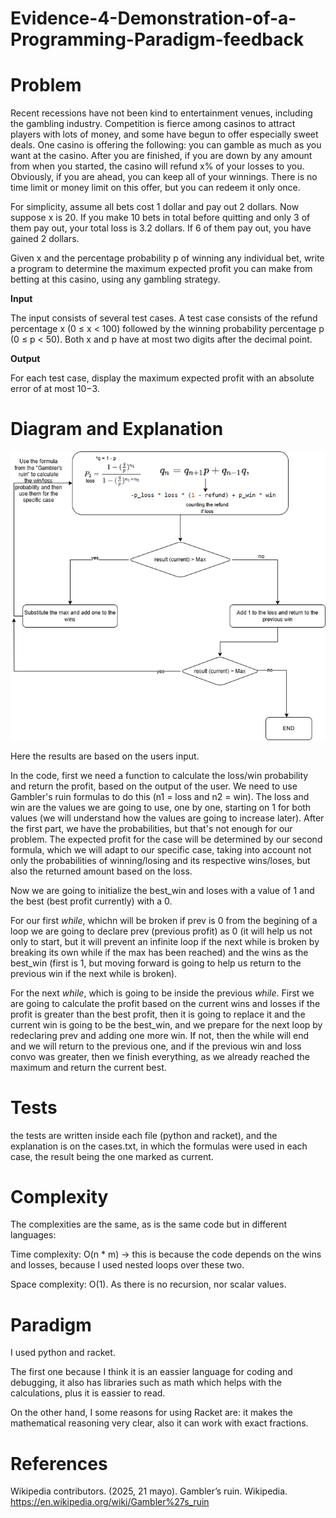 # Evidence-4-Demonstration-of-a-Programming-Paradigm-feedback


# Problem

Recent recessions have not been kind to entertainment venues, including the gambling industry.
Competition is fierce among casinos to attract players with lots of money, and some have begun to offer
especially sweet deals. One casino is offering the following: you can gamble as much as you want at
the casino. After you are finished, if you are down by any amount from when you started, the casino
will refund x% of your losses to you. Obviously, if you are ahead, you can keep all of your winnings.
There is no time limit or money limit on this offer, but you can redeem it only once.

For simplicity, assume all bets cost 1 dollar and pay out 2 dollars. Now suppose x is 20. If you
make 10 bets in total before quitting and only 3 of them pay out, your total loss is 3.2 dollars. If 6 of
them pay out, you have gained 2 dollars.

Given x and the percentage probability p of winning any individual bet, write a program to determine
the maximum expected profit you can make from betting at this casino, using any gambling strategy.


**Input**

The input consists of several test cases. A test case consists of the refund percentage x (0 ≤ x < 100)
followed by the winning probability percentage p (0 ≤ p < 50). Both x and p have at most two digits
after the decimal point.


**Output**

For each test case, display the maximum expected profit with an absolute error of at most 10−3.


# Diagram and Explanation

![alt text](E4.drawio.png)

Here the results are based on the users input.

In the code, first we need a function to calculate the loss/win probability and return the profit, based on the output of the user. We need to use Gambler's ruin formulas to do this (n1 = loss  and n2 = win). The loss and win are the values we are going to use, one by one, starting on 1 for both values (we will understand how the values are going to increase later). After the first part, we have the probabilities, but that's not enough for our problem. The expected profit for the case will be determined by our second formula, which we will adapt to our specific case, taking into account not only the probabilities of winning/losing and its respective wins/loses, but also the returned amount based on the loss.

Now we are going to initialize the best_win and loses with a value of 1 and the best (best profit currently) with a 0.

For our first *while*, whichn will be broken if prev is 0 from the begining of a loop we are going to declare prev (previous profit) as 0 (it will help us not only to start, but it will prevent an infinite loop if the next while is broken by breaking its own while if the max has been reached) and the wins as the best_win (first is 1, but moving forward is going to help us return to the previous win if the next while is broken).

For the next *while*, which is going to be inside the previous *while*. First we are going to calculate the profit based on the current wins and losses if the profit is greater than the best profit, then it is going to replace it and the current win is going to be the best_win, and we prepare for the next loop by redeclaring prev and adding one more win. If not, then the while will end and we will return to the previous one, and if the previous win and loss convo was greater, then we finish everything, as we already reached the maximum and return the current best.

# Tests

the tests are written inside each file (python and racket), and the explanation is on the cases.txt, in which the formulas were used in each case, the result being the one marked as current.

# Complexity

The complexities are the same, as is the same code but in different languages:

Time complexity: O(n * m) → this is because the code depends on the wins and losses, because I used nested loops over these two.

Space complexity: O(1). As there is no recursion, nor scalar values.

# Paradigm

I used python and racket.

The first one because I think it is an eassier language for coding and debugging, it also has libraries such as math which helps with the calculations, plus it is eassier to read.

On the other hand, I some reasons for using Racket are: it makes the mathematical reasoning very clear, also it can work with exact fractions.

# References

Wikipedia contributors. (2025, 21 mayo). Gambler’s ruin. Wikipedia. https://en.wikipedia.org/wiki/Gambler%27s_ruin
